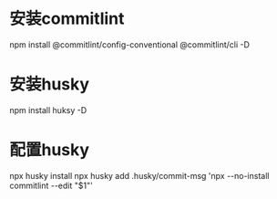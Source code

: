 # 安装commitlint
npm install @commitlint/config-conventional @commitlint/cli -D

# 安装husky
npm install huksy -D

# 配置husky
npx husky install
npx husky add .husky/commit-msg 'npx --no-install commitlint --edit "$1"'